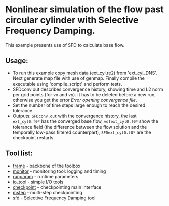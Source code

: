 # Nonlinear simulation of the flow past circular cylinder with Selective Frequency Damping.

This example presents use of SFD to calculate base flow.

## Usage:
  - To run this example copy mesh data (ext_cyl.re2) from 'ext_cyl_DNS'. Next generate map file with use of genmap. Finally compile the executable using 'compile_script' and perform tests.
  - SFDconv.out describes convergence history, showing time and L2 norm per grid points (for vx and vy). It has to be deleted before a new run, otherwise you get the error _Error opening convergence file_.
  - Set the number of time steps large enough to reach the desired tolerance.
  - Outputs: `SFDconv.out` with the convergence history, the last `ext_cyl0.f0*` has the converged base flow, `vdfext_cyl0.f0*` show the tolerance field (the difference between the flow solution and the temporally low-pass filtered counterpart), `SFDext_cyl0.f0*` are the checkpoint restarts.

## Tool list:
* [frame](https://kth-nek5000.github.io/KTH_Framework/group__frame.html) - backbone of the toolbox
* [monitor](https://kth-nek5000.github.io/KTH_Framework/group__monitor.html) - monitoring tool: logging and timing
* [runparam](https://kth-nek5000.github.io/KTH_Framework/group__runparam.html) - runtime parameters
* [io_tool](https://kth-nek5000.github.io/KTH_Framework/group__io__tools.html) - simple I/O tools
* [checkpoint](https://kth-nek5000.github.io/KTH_Framework/group__chkpoint.html) - checkpointing main interface
* [mstep](https://kth-nek5000.github.io/KTH_Framework/group__chkpoint__mstep.html) - multi-step checkpointing
* [sfd](https://kth-nek5000.github.io/KTH_Framework/group__sfd.html) - Selective Frequency Damping tool

